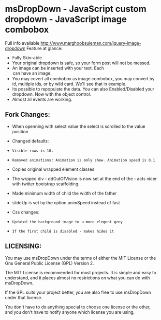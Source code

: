 msDropDown - JavaScript custom dropdown - JavaScript image combobox
======================================================
Full info available http://www.marghoobsuleman.com/jquery-image-dropdown
Feature at glance:

* Fully Skin-able
* Your original dropdown is safe, so your form post will not be messed.
* An image can be inserted with your text. Each <option> can have an image.
* You may covert all combobox as image combobox, you may convert by id, multiple ids, or by wild card. We'll see that in example.
* Its possible to repopulate the data. You can also Enabled/Disabled your dropdown. Now with the object control.
* Almost all events are working.

Fork Changes:
------------
* When openning with select value the select is scrolled to the value position

* Changed defaults: 
*     Visible rows is 10.
*     Removed animations: Animation is only show. Animation speed is 0.1

* Copies original wrapped element classes
* The wrpped div - ddOutOfVision is now set at the end of the - acts nicer with twitter bootstrap scaffolding
* Made minimum width of child the width of the father
* slideUp is set by the option.animSpeed instead of fast

* Css changes:
*     Updated the background image to a more elegent grey
*     If the first child is disabled - makes hides it


LICENSING:
---------
You may use msDropDown under the terms of either the MIT License or 
the Gnu General Public License (GPL) Version 2.

The MIT License is recommended for most projects. 
It is simple and easy to understand, and it places almost no restrictions on what you can do with msDropDown.

If the GPL suits your project better, you are also free to use msDropDown under that license.

You don't have to do anything special to choose one license or the other, and you don't have to notify anyone which license you are using. 

